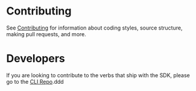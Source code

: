 Contributing
============

See [Contributing](https://github.com/dotnet/corefx/blob/master/Documentation/project-docs/contributing.md) for information about coding styles, source structure, making pull requests, and more.

Developers
==========

If you are looking to contribute to the verbs that ship with the SDK, please go to the [CLI Repo](https://github.com/dotnet/cli).ddd